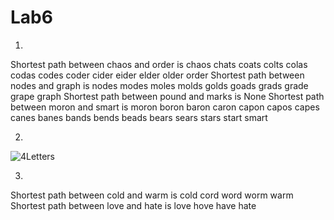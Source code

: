 # Lab6

1. 
Shortest path between chaos and order is
chaos
chats
coats
colts
colas
codas
codes
coder
cider
eider
elder
older
order
Shortest path between nodes and graph is
nodes
modes
moles
molds
golds
goads
grads
grade
grape
graph
Shortest path between pound and marks is
None
Shortest path between moron and smart is
moron
boron
baron
caron
capon
capos
capes
canes
banes
bands
bends
beads
bears
sears
stars
start
smart


2. 
![4Letters]("https://github.com/Max-Escaler/OpenSourceLab/blob/master/Lab6/wordLadder4Letters.py")

3. 
Shortest path between cold and warm is
cold
cord
word
worm
warm
Shortest path between love and hate is
love
hove
have
hate






